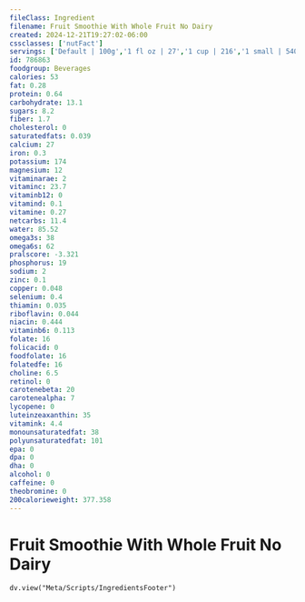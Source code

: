 ```yaml
---
fileClass: Ingredient
filename: Fruit Smoothie With Whole Fruit No Dairy
created: 2024-12-21T19:27:02-06:00
cssclasses: ['nutFact']
servings: ['Default | 100g','1 fl oz | 27','1 cup | 216','1 small | 540','1 medium | 864','1 large | 1080']
id: 786863
foodgroup: Beverages
calories: 53
fat: 0.28
protein: 0.64
carbohydrate: 13.1
sugars: 8.2
fiber: 1.7
cholesterol: 0
saturatedfats: 0.039
calcium: 27
iron: 0.3
potassium: 174
magnesium: 12
vitaminarae: 2
vitaminc: 23.7
vitaminb12: 0
vitamind: 0.1
vitamine: 0.27
netcarbs: 11.4
water: 85.52
omega3s: 38
omega6s: 62
pralscore: -3.321
phosphorus: 19
sodium: 2
zinc: 0.1
copper: 0.048
selenium: 0.4
thiamin: 0.035
riboflavin: 0.044
niacin: 0.444
vitaminb6: 0.113
folate: 16
folicacid: 0
foodfolate: 16
folatedfe: 16
choline: 6.5
retinol: 0
carotenebeta: 20
carotenealpha: 7
lycopene: 0
luteinzeaxanthin: 35
vitamink: 4.4
monounsaturatedfat: 38
polyunsaturatedfat: 101
epa: 0
dpa: 0
dha: 0
alcohol: 0
caffeine: 0
theobromine: 0
200calorieweight: 377.358
---
```


# Fruit Smoothie With Whole Fruit No Dairy

```dataviewjs
dv.view("Meta/Scripts/IngredientsFooter")
```